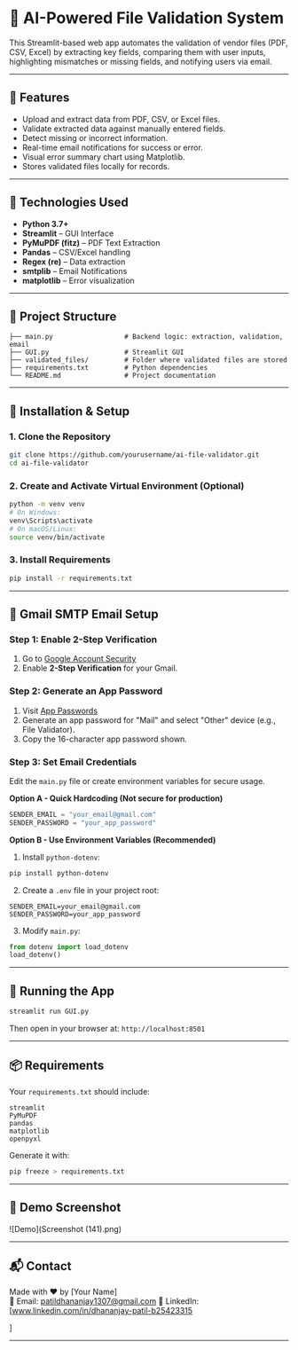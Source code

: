 
# 📂 AI-Powered File Validation System

This Streamlit-based web app automates the validation of vendor files (PDF, CSV, Excel) by extracting key fields, comparing them with user inputs, highlighting mismatches or missing fields, and notifying users via email.

---

## 🚀 Features

- Upload and extract data from PDF, CSV, or Excel files.
- Validate extracted data against manually entered fields.
- Detect missing or incorrect information.
- Real-time email notifications for success or error.
- Visual error summary chart using Matplotlib.
- Stores validated files locally for records.

---

## 🧠 Technologies Used

- **Python 3.7+**
- **Streamlit** – GUI Interface
- **PyMuPDF (fitz)** – PDF Text Extraction
- **Pandas** – CSV/Excel handling
- **Regex (re)** – Data extraction
- **smtplib** – Email Notifications
- **matplotlib** – Error visualization

---

## 📁 Project Structure

```
├── main.py                  # Backend logic: extraction, validation, email
├── GUI.py                   # Streamlit GUI
├── validated_files/         # Folder where validated files are stored
├── requirements.txt         # Python dependencies
└── README.md                # Project documentation
```

---

## 🔧 Installation & Setup

### 1. Clone the Repository

```bash
git clone https://github.com/yourusername/ai-file-validator.git
cd ai-file-validator
```

### 2. Create and Activate Virtual Environment (Optional)

```bash
python -m venv venv
# On Windows:
venv\Scripts\activate
# On macOS/Linux:
source venv/bin/activate
```

### 3. Install Requirements

```bash
pip install -r requirements.txt
```

---

## 💌 Gmail SMTP Email Setup

### Step 1: Enable 2-Step Verification

1. Go to [Google Account Security](https://myaccount.google.com/security)
2. Enable **2-Step Verification** for your Gmail.

### Step 2: Generate an App Password

1. Visit [App Passwords](https://myaccount.google.com/apppasswords)
2. Generate an app password for "Mail" and select "Other" device (e.g., File Validator).
3. Copy the 16-character app password shown.

### Step 3: Set Email Credentials

Edit the `main.py` file or create environment variables for secure usage.

**Option A - Quick Hardcoding (Not secure for production)**

```python
SENDER_EMAIL = "your_email@gmail.com"
SENDER_PASSWORD = "your_app_password"
```

**Option B - Use Environment Variables (Recommended)**

1. Install `python-dotenv`:

```bash
pip install python-dotenv
```

2. Create a `.env` file in your project root:

```env
SENDER_EMAIL=your_email@gmail.com
SENDER_PASSWORD=your_app_password
```

3. Modify `main.py`:

```python
from dotenv import load_dotenv
load_dotenv()
```

---

## 🧪 Running the App

```bash
streamlit run GUI.py
```

Then open in your browser at: `http://localhost:8501`

---

## 📦 Requirements

Your `requirements.txt` should include:

```
streamlit
PyMuPDF
pandas
matplotlib
openpyxl
```

Generate it with:

```bash
pip freeze > requirements.txt
```

---

## 📸 Demo Screenshot

![Demo](Screenshot (141).png)  

---

## 📬 Contact

Made with ❤️ by [Your Name]  
📧 Email: patildhananjay1307@gmail.com 
🔗 LinkedIn: [www.linkedin.com/in/dhananjay-patil-b25423315

]

---


